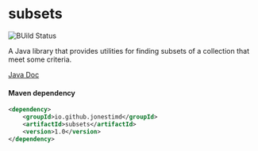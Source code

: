 # subsets
![BUild Status](https://travis-ci.org/jonestimd/subsets.svg?branch=master)

A Java library that provides utilities for finding subsets of a collection that meet some criteria.

[Java Doc](http://jonestimd.github.io/subsets/javadoc/index.html)

#### Maven dependency
```xml
<dependency>
    <groupId>io.github.jonestimd</groupId>
    <artifactId>subsets</artifactId>
    <version>1.0</version>
</dependency>
```
